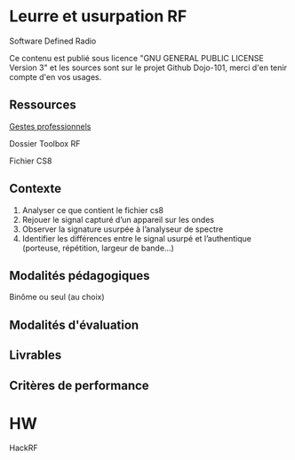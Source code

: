 # Leurre et usurpation RF

Software Defined Radio 

Ce contenu est publié sous licence "GNU GENERAL PUBLIC LICENSE Version 3" et les sources sont sur le projet Github Dojo-101, merci d'en tenir compte d'en vos usages.


## Ressources


[Gestes professionnels](https://github.com/Aif4thah/Dojo-101)

Dossier Toolbox RF

Fichier CS8


## Contexte

1. Analyser ce que contient le fichier cs8
2. Rejouer le signal capturé d’un appareil sur les ondes
3. Observer la signature usurpée à l’analyseur de spectre
4. Identifier les différences entre le signal usurpé et l’authentique (porteuse, répétition, largeur de bande…)



## Modalités pédagogiques

Binôme ou seul (au choix)


## Modalités d'évaluation


## Livrables


## Critères de performance

# HW

HackRF